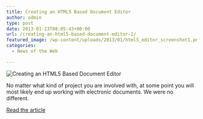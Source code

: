 ```yaml
---
title: Creating an HTML5 Based Document Editor
author: admin
type: post
date: 2013-01-23T08:05:43+00:00
url: /creating-an-html5-based-document-editor-2/
featured_image: /wp-content/uploads/2013/01/html5_editor_screenshot1.png
categories:
  - News of the Web

---
```

<img src="https://i0.wp.com/www.sitepoint.com/wp-content/uploads/1/files/2013/01/html5_editor_screenshot.png?w=700" alt="Creating an HTML5 Based Document Editor" data-recalc-dims="1" />

No matter what kind of project you are involved with, at some point you will most likely end up working with electronic documents. We were no different.

<a href="http://www.sitepoint.com/creating-an-html5-based-document-editor/" title="Creating an HTML5 Based Document Editor" target="_blank">Read the article</a>